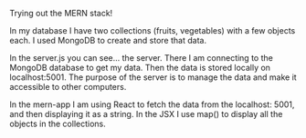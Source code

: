 Trying out the MERN stack!

In my database I have two collections (fruits, vegetables) with a few objects each. I used MongoDB to create and store that data.

In the server.js you can see... the server. There I am connecting to the MongoDB database to get my data. Then the data is stored locally on localhost:5001. The purpose of the server is to manage the data and make it accessible to other computers.

In the mern-app I am using React to fetch the data from the localhost: 5001, and then displaying it as a string. In the JSX I use map() to display all the objects in the collections.
